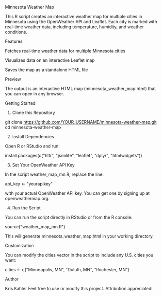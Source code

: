 Minnesota Weather Map

This R script creates an interactive weather map for multiple cities in Minnesota using the OpenWeather API and Leaflet. Each city is marked with real-time weather data, including temperature, humidity, and weather conditions.

Features

Fetches real-time weather data for multiple Minnesota cities

Visualizes data on an interactive Leaflet map

Saves the map as a standalone HTML file

Preview

The output is an interactive HTML map (minnesota_weather_map.html) that you can open in any browser.

Getting Started

1. Clone this Repository

git clone https://github.com/YOUR_USERNAME/minnesota-weather-map.git
cd minnesota-weather-map

2. Install Dependencies

Open R or RStudio and run:

install.packages(c("httr", "jsonlite", "leaflet", "dplyr", "htmlwidgets"))

3. Set Your OpenWeather API Key

In the script weather_map_mn.R, replace the line:

api_key <- "yourapikey"

with your actual OpenWeather API key. You can get one by signing up at openweathermap.org.

4. Run the Script

You can run the script directly in RStudio or from the R console:

source("weather_map_mn.R")

This will generate minnesota_weather_map.html in your working directory.

Customization

You can modify the cities vector in the script to include any U.S. cities you want:

cities <- c("Minneapolis, MN", "Duluth, MN", "Rochester, MN")

Author

Kris Kahler
Feel free to use or modify this project. Attribution appreciated!

